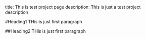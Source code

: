 title: This is test project page
description: This is just a test project description

#Heading1
THis is just first paragraph

##Heading2
THis is just first paragraph

